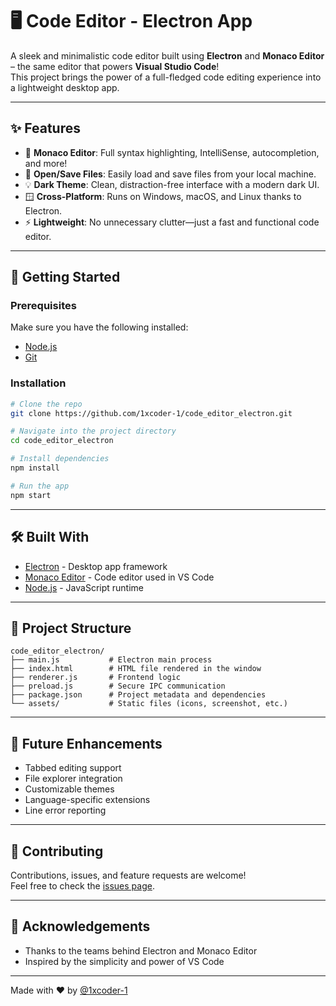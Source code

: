 # 🖥️ Code Editor - Electron App

A sleek and minimalistic code editor built using **Electron** and **Monaco Editor** – the same editor that powers **Visual Studio Code**!  
This project brings the power of a full-fledged code editing experience into a lightweight desktop app.

---

## ✨ Features

- 🧠 **Monaco Editor**: Full syntax highlighting, IntelliSense, autocompletion, and more!
- 📁 **Open/Save Files**: Easily load and save files from your local machine.
- 💡 **Dark Theme**: Clean, distraction-free interface with a modern dark UI.
- 🪟 **Cross-Platform**: Runs on Windows, macOS, and Linux thanks to Electron.
- ⚡ **Lightweight**: No unnecessary clutter—just a fast and functional code editor.

---

## 🚀 Getting Started

### Prerequisites

Make sure you have the following installed:

- [Node.js](https://nodejs.org/)
- [Git](https://git-scm.com/)

### Installation

```bash
# Clone the repo
git clone https://github.com/1xcoder-1/code_editor_electron.git

# Navigate into the project directory
cd code_editor_electron

# Install dependencies
npm install

# Run the app
npm start
```
---

## 🛠️ Built With

- [Electron](https://www.electronjs.org/) - Desktop app framework
- [Monaco Editor](https://microsoft.github.io/monaco-editor/) - Code editor used in VS Code
- [Node.js](https://nodejs.org/) - JavaScript runtime

---

## 📂 Project Structure

```
code_editor_electron/
├── main.js           # Electron main process
├── index.html        # HTML file rendered in the window
├── renderer.js       # Frontend logic
├── preload.js        # Secure IPC communication
├── package.json      # Project metadata and dependencies
└── assets/           # Static files (icons, screenshot, etc.)
```

---

## 🧩 Future Enhancements

- Tabbed editing support
- File explorer integration
- Customizable themes
- Language-specific extensions
- Line error reporting

---

## 🤝 Contributing

Contributions, issues, and feature requests are welcome!  
Feel free to check the [issues page](https://github.com/1xcoder-1/code_editor_electron/issues).

---



## 🙌 Acknowledgements

- Thanks to the teams behind Electron and Monaco Editor
- Inspired by the simplicity and power of VS Code

---

Made with ❤️ by [@1xcoder-1](https://github.com/1xcoder-1)
```
